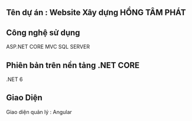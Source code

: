 ﻿## Tên dự án : Website Xây dựng HỒNG TÂM PHÁT
## Công nghệ sử dụng 
ASP.NET CORE MVC
SQL SERVER 
## Phiên bản trên nền tảng .NET CORE 
.NET 6
## Giao Diện 
Giao diện quản lý : Angular

